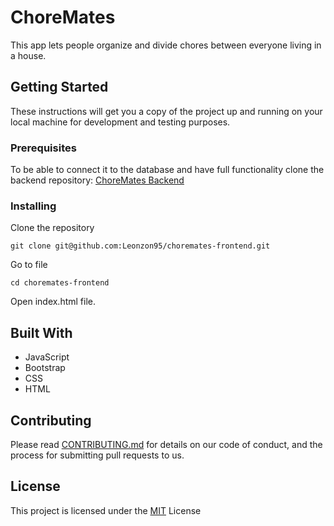 # ChoreMates

This app lets people organize and divide chores between everyone living in a house. 

## Getting Started

These instructions will get you a copy of the project up and running on your local machine for development and testing purposes. 
### Prerequisites

To be able to connect it to the database and have full functionality clone the backend repository: [ChoreMates Backend](https://github.com/Leonzon95/choremates-backend)


### Installing

Clone the repository

```
git clone git@github.com:Leonzon95/choremates-frontend.git
```

Go to file

```
cd choremates-frontend
```

Open index.html file.


## Built With

* JavaScript
* Bootstrap
* CSS
* HTML


## Contributing

Please read [CONTRIBUTING.md](https://gist.github.com/Leonzon95/4c2d49eca48762c7ce035bceb1d424c9) for details on our code of conduct, and the process for submitting pull requests to us.

## License

This project is licensed under the [MIT](https://opensource.org/licenses/MIT) License 


